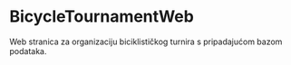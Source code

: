 # BicycleTournamentWeb

Web stranica za organizaciju biciklističkog turnira s pripadajućom bazom podataka.
